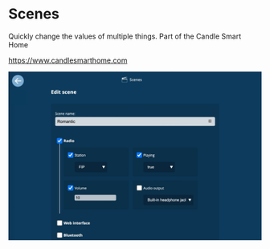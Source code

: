 # Scenes

Quickly change the values of multiple things. Part of the Candle Smart Home

https://www.candlesmarthome.com


![Alt text](screenshot.jpg "Screenshot")
